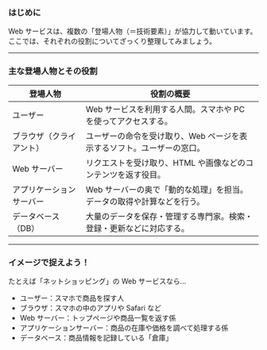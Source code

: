 ### はじめに

Web サービスは、複数の「登場人物（＝技術要素）」が協力して動いています。  
ここでは、それぞれの役割についてざっくり整理してみましょう。

---

### 主な登場人物とその役割

| 登場人物                 | 役割の概要                                                             |
| ------------------------ | ---------------------------------------------------------------------- |
| ユーザー                 | Web サービスを利用する人間。スマホや PC を使ってアクセスする。         |
| ブラウザ（クライアント） | ユーザーの命令を受け取り、Web ページを表示するソフト。ユーザーの窓口。 |
| Web サーバー             | リクエストを受け取り、HTML や画像などのコンテンツを返す役目。          |
| アプリケーションサーバー | Web サーバーの奥で「動的な処理」を担当。データの取得や計算などを行う。 |
| データベース（DB）       | 大量のデータを保存・管理する専門家。検索・登録・更新などに対応する。   |

---

### イメージで捉えよう！

たとえば「ネットショッピング」の Web サービスなら…

- ユーザー：スマホで商品を探す人
- ブラウザ：スマホの中のアプリや Safari など
- Web サーバー：トップページや商品一覧を返す係
- アプリケーションサーバー：商品の在庫や価格を調べて処理する係
- データベース：商品情報を記録している「倉庫」
